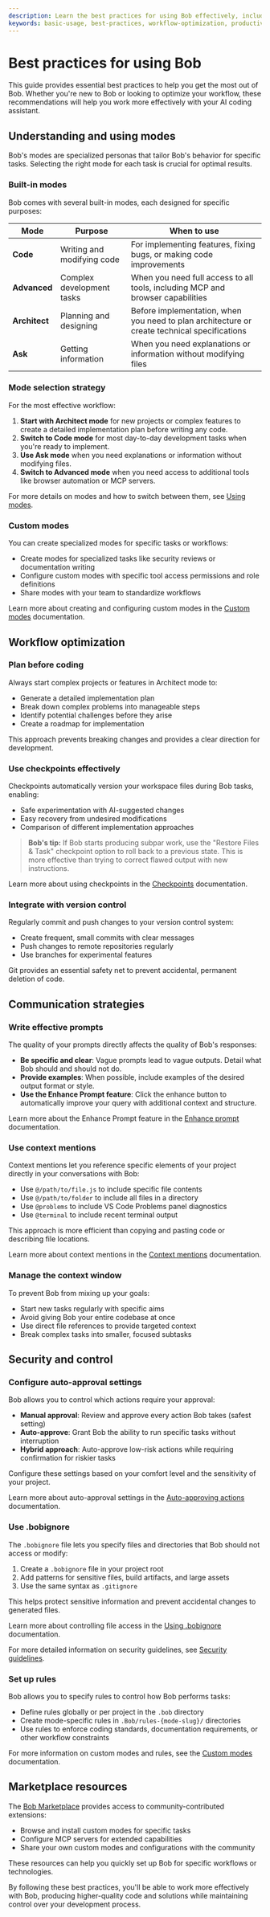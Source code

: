 ```yaml
---
description: Learn the best practices for using Bob effectively, including mode selection, workflow optimization, and communication strategies.
keywords: basic-usage, best-practices, workflow-optimization, productivity
---
```


# Best practices for using Bob

This guide provides essential best practices to help you get the most out of Bob. Whether you're new to Bob or looking to optimize your workflow, these recommendations will help you work more effectively with your AI coding assistant.

## Understanding and using modes

Bob's modes are specialized personas that tailor Bob's behavior for specific tasks. Selecting the right mode for each task is crucial for optimal results.

### Built-in modes

Bob comes with several built-in modes, each designed for specific purposes:

| Mode | Purpose | When to use |
|------|---------|-------------|
| **Code** | Writing and modifying code | For implementing features, fixing bugs, or making code improvements |
| **Advanced** | Complex development tasks | When you need full access to all tools, including MCP and browser capabilities |
| **Architect** | Planning and designing | Before implementation, when you need to plan architecture or create technical specifications |
| **Ask** | Getting information | When you need explanations or information without modifying files |

### Mode selection strategy

For the most effective workflow:

1. **Start with Architect mode** for new projects or complex features to create a detailed implementation plan before writing any code.
2. **Switch to Code mode** for most day-to-day development tasks when you're ready to implement.
3. **Use Ask mode** when you need explanations or information without modifying files.
4. **Switch to Advanced mode** when you need access to additional tools like browser automation or MCP servers.

For more details on modes and how to switch between them, see [Using modes](/basic-usage/using-modes).

### Custom modes

You can create specialized modes for specific tasks or workflows:

- Create modes for specialized tasks like security reviews or documentation writing
- Configure custom modes with specific tool access permissions and role definitions
- Share modes with your team to standardize workflows

Learn more about creating and configuring custom modes in the [Custom modes](/features/custom-modes) documentation.

## Workflow optimization

### Plan before coding

Always start complex projects or features in Architect mode to:

- Generate a detailed implementation plan
- Break down complex problems into manageable steps
- Identify potential challenges before they arise
- Create a roadmap for implementation

This approach prevents breaking changes and provides a clear direction for development.

### Use checkpoints effectively

Checkpoints automatically version your workspace files during Bob tasks, enabling:

- Safe experimentation with AI-suggested changes
- Easy recovery from undesired modifications
- Comparison of different implementation approaches

> **Bob's tip:** If Bob starts producing subpar work, use the "Restore Files & Task" checkpoint option to roll back to a previous state. This is more effective than trying to correct flawed output with new instructions.

Learn more about using checkpoints in the [Checkpoints](/features/checkpoints) documentation.

### Integrate with version control

Regularly commit and push changes to your version control system:

- Create frequent, small commits with clear messages
- Push changes to remote repositories regularly
- Use branches for experimental features

Git provides an essential safety net to prevent accidental, permanent deletion of code.

## Communication strategies

### Write effective prompts

The quality of your prompts directly affects the quality of Bob's responses:

- **Be specific and clear**: Vague prompts lead to vague outputs. Detail what Bob should and should not do.
- **Provide examples**: When possible, include examples of the desired output format or style.
- **Use the Enhance Prompt feature**: Click the enhance button to automatically improve your query with additional context and structure.

Learn more about the Enhance Prompt feature in the [Enhance prompt](/features/enhance-prompt) documentation.

### Use context mentions

Context mentions let you reference specific elements of your project directly in your conversations with Bob:

- Use `@/path/to/file.js` to include specific file contents
- Use `@/path/to/folder` to include all files in a directory
- Use `@problems` to include VS Code Problems panel diagnostics
- Use `@terminal` to include recent terminal output

This approach is more efficient than copying and pasting code or describing file locations.

Learn more about context mentions in the [Context mentions](/basic-usage/context-mentions) documentation.

### Manage the context window

To prevent Bob from mixing up your goals:

- Start new tasks regularly with specific aims
- Avoid giving Bob your entire codebase at once
- Use direct file references to provide targeted context
- Break complex tasks into smaller, focused subtasks

## Security and control

### Configure auto-approval settings

Bob allows you to control which actions require your approval:

- **Manual approval**: Review and approve every action Bob takes (safest setting)
- **Auto-approve**: Grant Bob the ability to run specific tasks without interruption
- **Hybrid approach**: Auto-approve low-risk actions while requiring confirmation for riskier tasks

Configure these settings based on your comfort level and the sensitivity of your project.

Learn more about auto-approval settings in the [Auto-approving actions](/features/auto-approving-actions) documentation.

### Use .bobignore

The `.bobignore` file lets you specify files and directories that Bob should not access or modify:

1. Create a `.bobignore` file in your project root
2. Add patterns for sensitive files, build artifacts, and large assets
3. Use the same syntax as `.gitignore`

This helps protect sensitive information and prevent accidental changes to generated files.

Learn more about controlling file access in the [Using .bobignore](/features/bobignore) documentation. 

For more detailed information on security guidelines, see [Security guidelines](/basic-usage/bob-security-guidance).

### Set up rules

Bob allows you to specify rules to control how Bob performs tasks:

- Define rules globally or per project in the `.bob` directory
- Create mode-specific rules in `.Bob/rules-{mode-slug}/` directories
- Use rules to enforce coding standards, documentation requirements, or other workflow constraints

For more information on custom modes and rules, see the [Custom modes](/features/custom-modes) documentation.

## Marketplace resources

The [Bob Marketplace](/features/bob-marketplace) provides access to community-contributed extensions:

- Browse and install custom modes for specific tasks
- Configure MCP servers for extended capabilities
- Share your own custom modes and configurations with the community

These resources can help you quickly set up Bob for specific workflows or technologies.

By following these best practices, you'll be able to work more effectively with Bob, producing higher-quality code and solutions while maintaining control over your development process.